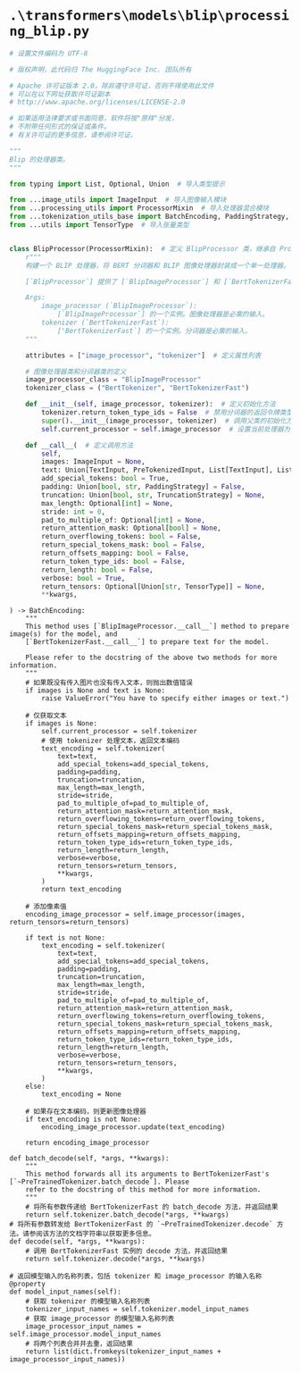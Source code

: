 # `.\transformers\models\blip\processing_blip.py`

```py
# 设置文件编码为 UTF-8

# 版权声明，此代码归 The HuggingFace Inc. 团队所有

# Apache 许可证版本 2.0，除非遵守许可证，否则不得使用此文件
# 可以在以下网址获取许可证副本
# http://www.apache.org/licenses/LICENSE-2.0

# 如果适用法律要求或书面同意，软件将按"原样"分发，
# 不附带任何形式的保证或条件。
# 有关许可证的更多信息，请参阅许可证。

"""
Blip 的处理器类。
"""

from typing import List, Optional, Union  # 导入类型提示

from ...image_utils import ImageInput  # 导入图像输入模块
from ...processing_utils import ProcessorMixin  # 导入处理器混合模块
from ...tokenization_utils_base import BatchEncoding, PaddingStrategy, PreTokenizedInput, TextInput, TruncationStrategy  # 导入令牌化工具基础模块
from ...utils import TensorType  # 导入张量类型


class BlipProcessor(ProcessorMixin):  # 定义 BlipProcessor 类，继承自 ProcessorMixin 类
    r"""
    构建一个 BLIP 处理器，将 BERT 分词器和 BLIP 图像处理器封装成一个单一处理器。

    [`BlipProcessor`] 提供了 [`BlipImageProcessor`] 和 [`BertTokenizerFast`] 的所有功能。更多信息请参见 [`~BlipProcessor.__call__`] 和 [`~BlipProcessor.decode`] 的文档字符串。

    Args:
        image_processor (`BlipImageProcessor`):
            [`BlipImageProcessor`] 的一个实例。图像处理器是必需的输入。
        tokenizer (`BertTokenizerFast`):
            ['BertTokenizerFast`] 的一个实例。分词器是必需的输入。
    """

    attributes = ["image_processor", "tokenizer"]  # 定义属性列表

    # 图像处理器类和分词器类的定义
    image_processor_class = "BlipImageProcessor"
    tokenizer_class = ("BertTokenizer", "BertTokenizerFast")

    def __init__(self, image_processor, tokenizer):  # 定义初始化方法
        tokenizer.return_token_type_ids = False  # 禁用分词器的返回令牌类型 ID 功能
        super().__init__(image_processor, tokenizer)  # 调用父类的初始化方法
        self.current_processor = self.image_processor  # 设置当前处理器为图像处理器

    def __call__(  # 定义调用方法
        self,
        images: ImageInput = None,
        text: Union[TextInput, PreTokenizedInput, List[TextInput], List[PreTokenizedInput]] = None,
        add_special_tokens: bool = True,
        padding: Union[bool, str, PaddingStrategy] = False,
        truncation: Union[bool, str, TruncationStrategy] = None,
        max_length: Optional[int] = None,
        stride: int = 0,
        pad_to_multiple_of: Optional[int] = None,
        return_attention_mask: Optional[bool] = None,
        return_overflowing_tokens: bool = False,
        return_special_tokens_mask: bool = False,
        return_offsets_mapping: bool = False,
        return_token_type_ids: bool = False,
        return_length: bool = False,
        verbose: bool = True,
        return_tensors: Optional[Union[str, TensorType]] = None,
        **kwargs,
```  
    ) -> BatchEncoding:
        """
        This method uses [`BlipImageProcessor.__call__`] method to prepare image(s) for the model, and
        [`BertTokenizerFast.__call__`] to prepare text for the model.

        Please refer to the docstring of the above two methods for more information.
        """
        # 如果既没有传入图片也没有传入文本，则抛出数值错误
        if images is None and text is None:
            raise ValueError("You have to specify either images or text.")

        # 仅获取文本
        if images is None:
            self.current_processor = self.tokenizer
            # 使用 tokenizer 处理文本，返回文本编码
            text_encoding = self.tokenizer(
                text=text,
                add_special_tokens=add_special_tokens,
                padding=padding,
                truncation=truncation,
                max_length=max_length,
                stride=stride,
                pad_to_multiple_of=pad_to_multiple_of,
                return_attention_mask=return_attention_mask,
                return_overflowing_tokens=return_overflowing_tokens,
                return_special_tokens_mask=return_special_tokens_mask,
                return_offsets_mapping=return_offsets_mapping,
                return_token_type_ids=return_token_type_ids,
                return_length=return_length,
                verbose=verbose,
                return_tensors=return_tensors,
                **kwargs,
            )
            return text_encoding

        # 添加像素值
        encoding_image_processor = self.image_processor(images, return_tensors=return_tensors)

        if text is not None:
            text_encoding = self.tokenizer(
                text=text,
                add_special_tokens=add_special_tokens,
                padding=padding,
                truncation=truncation,
                max_length=max_length,
                stride=stride,
                pad_to_multiple_of=pad_to_multiple_of,
                return_attention_mask=return_attention_mask,
                return_overflowing_tokens=return_overflowing_tokens,
                return_special_tokens_mask=return_special_tokens_mask,
                return_offsets_mapping=return_offsets_mapping,
                return_token_type_ids=return_token_type_ids,
                return_length=return_length,
                verbose=verbose,
                return_tensors=return_tensors,
                **kwargs,
            )
        else:
            text_encoding = None

        # 如果存在文本编码，则更新图像处理器
        if text_encoding is not None:
            encoding_image_processor.update(text_encoding)

        return encoding_image_processor

    def batch_decode(self, *args, **kwargs):
        """
        This method forwards all its arguments to BertTokenizerFast's [`~PreTrainedTokenizer.batch_decode`]. Please
        refer to the docstring of this method for more information.
        """
        # 将所有参数传递给 BertTokenizerFast 的 batch_decode 方法，并返回结果
        return self.tokenizer.batch_decode(*args, **kwargs)
    # 将所有参数转发给 BertTokenizerFast 的 `~PreTrainedTokenizer.decode` 方法。请参阅该方法的文档字符串以获取更多信息。
    def decode(self, *args, **kwargs):
        # 调用 BertTokenizerFast 实例的 decode 方法，并返回结果
        return self.tokenizer.decode(*args, **kwargs)

    # 返回模型输入的名称列表，包括 tokenizer 和 image_processor 的输入名称
    @property
    def model_input_names(self):
        # 获取 tokenizer 的模型输入名称列表
        tokenizer_input_names = self.tokenizer.model_input_names
        # 获取 image_processor 的模型输入名称列表
        image_processor_input_names = self.image_processor.model_input_names
        # 将两个列表合并并去重，返回结果
        return list(dict.fromkeys(tokenizer_input_names + image_processor_input_names))
```